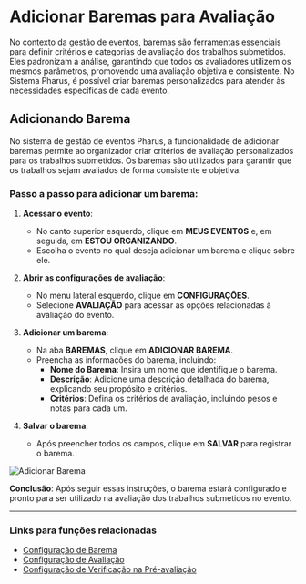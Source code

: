 # Adicionar Baremas para Avaliação

No contexto da gestão de eventos, baremas são ferramentas essenciais para definir critérios e categorias de avaliação dos trabalhos submetidos. Eles padronizam a análise, garantindo que todos os avaliadores utilizem os mesmos parâmetros, promovendo uma avaliação objetiva e consistente. No Sistema Pharus, é possível criar baremas personalizados para atender às necessidades específicas de cada evento.

## Adicionando Barema

No sistema de gestão de eventos Pharus, a funcionalidade de adicionar baremas permite ao organizador criar critérios de avaliação personalizados para os trabalhos submetidos. Os baremas são utilizados para garantir que os trabalhos sejam avaliados de forma consistente e objetiva.

### Passo a passo para adicionar um barema:

1. **Acessar o evento**:
   - No canto superior esquerdo, clique em **MEUS EVENTOS** e, em seguida, em **ESTOU ORGANIZANDO**.
   - Escolha o evento no qual deseja adicionar um barema e clique sobre ele.

2. **Abrir as configurações de avaliação**:
   - No menu lateral esquerdo, clique em **CONFIGURAÇÕES**.
   - Selecione **AVALIAÇÃO** para acessar as opções relacionadas à avaliação do evento.

3. **Adicionar um barema**:
   - Na aba **BAREMAS**, clique em **ADICIONAR BAREMA**.
   - Preencha as informações do barema, incluindo:
     - **Nome do Barema**: Insira um nome que identifique o barema.
     - **Descrição**: Adicione uma descrição detalhada do barema, explicando seu propósito e critérios.
     - **Critérios**: Defina os critérios de avaliação, incluindo pesos e notas para cada um.

4. **Salvar o barema**:
   - Após preencher todos os campos, clique em **SALVAR** para registrar o barema.

![Adicionar Barema](../../../../images/cadasBaremas.gif)

**Conclusão**:
Após seguir essas instruções, o barema estará configurado e pronto para ser utilizado na avaliação dos trabalhos submetidos no evento.

---

### Links para funções relacionadas
- [Configuração de Barema](2%20-%20AdicionarBarema.md)
- [Configuração de Avaliação](../1%20-%20ConfiguraçõesdeAvaliação.md)
- [Configuração de Verificação na Pré-avaliação](../4%20-%20Pré-avaliação/ConfiguraçãoVerificação.md)
